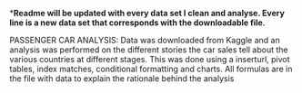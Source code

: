 *****Readme will be updated with every data set I clean and analyse. Every line is a new data set that corresponds with the downloadable file.****

PASSENGER CAR ANALYSIS: Data was downloaded from Kaggle and an analysis was performed on the different stories the car sales tell about the various countries at different stages. This was done using a inserturl, pivot tables, index matches, conditional formatting and charts. All formulas are in the file with data to explain the rationale behind the analysis


